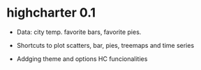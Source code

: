 # highcharter 0.1

* Data: city temp. favorite bars, favorite pies.

* Shortcuts to plot scatters, bar, pies, treemaps and time series

* Addging theme and options HC funcionalities

